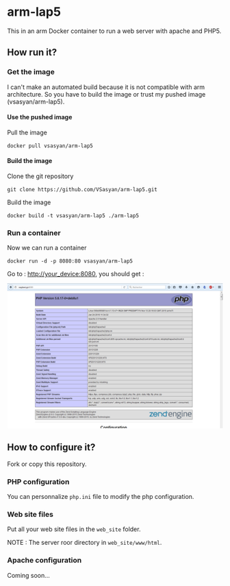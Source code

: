 # arm-lap5

This in an arm Docker container to run a web server with apache and PHP5.


## How run it?


### Get the image

I can't make an automated build because it is not compatible with arm architecture. So you have to build the image or trust my pushed image (vsasyan/arm-lap5).


#### Use the pushed image

Pull the image

    docker pull vsasyan/arm-lap5


#### Build the image

Clone the git repository

    git clone https://github.com/VSasyan/arm-lap5.git

Build the image

    docker build -t vsasyan/arm-lap5 ./arm-lap5


### Run a container


Now we can run a container

    docker run -d -p 8080:80 vsasyan/arm-lap5

Go to : [http://your_device:8080](http://your_device:8080), you should get :

![You should get](https://raw.githubusercontent.com/VSasyan/arm-lap5/master/doc/screen.png "You should get")


## How to configure it?


Fork or copy this repository.


### PHP configuration

You can personnalize `php.ini` file to modify the php configuration.


### Web site files

Put all your web site files in the `web_site` folder.

NOTE : The server roor directory in `web_site/www/html`.


### Apache configuration

Coming soon...
